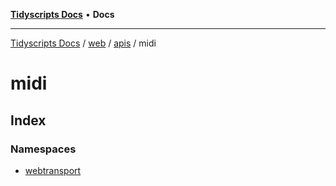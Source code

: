 [**Tidyscripts Docs**](../../../../../../README.md) • **Docs**

***

[Tidyscripts Docs](../../../../../../globals.md) / [web](../../../../README.md) / [apis](../../README.md) / midi

# midi

## Index

### Namespaces

- [webtransport](namespaces/webtransport/README.md)
